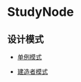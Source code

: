 # StudyNode


## 设计模式

* [单例模式](https://github.com/jianjiandandande/StudyNode/blob/master/designPatterns/单例模式.md)

* [建造者模式](https://github.com/jianjiandandande/StudyNode/blob/master/designPatterns/%E5%BB%BA%E9%80%A0%E8%80%85%E6%A8%A1%E5%BC%8F.md)
